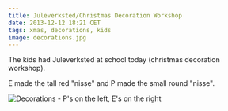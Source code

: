 ```yaml
---
title: Juleverksted/Christmas Decoration Workshop
date: 2013-12-12 18:21 CET
tags: xmas, decorations, kids
image: decorations.jpg
---
```


The kids had Juleverksted at school today (christmas decoration workshop).

E made the tall red "nisse" and P made the small round "nisse".

![Decorations - P's on the left, E's on the right](decorations.jpg 'Decorations - P\'s on the left, E\'s on the right')
